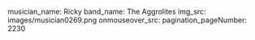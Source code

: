 musician_name: Ricky
band_name: The Aggrolites
img_src: images/musician0269.png
onmouseover_src: 
pagination_pageNumber: 2230